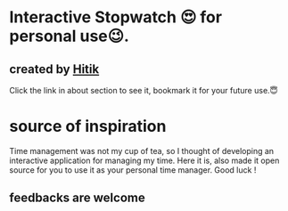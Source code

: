 # Interactive Stopwatch 😍 for personal use😉. 

## created by [Hitik](https://hitik20.tech)
Click the link in about section to see it, bookmark it for your future use.😇

# source of inspiration
 Time management was not my cup of tea, so I thought of developing an interactive application for managing my time. Here it is, also made it open source for you to use it as your personal time manager. Good luck ! 
 ## feedbacks are welcome

